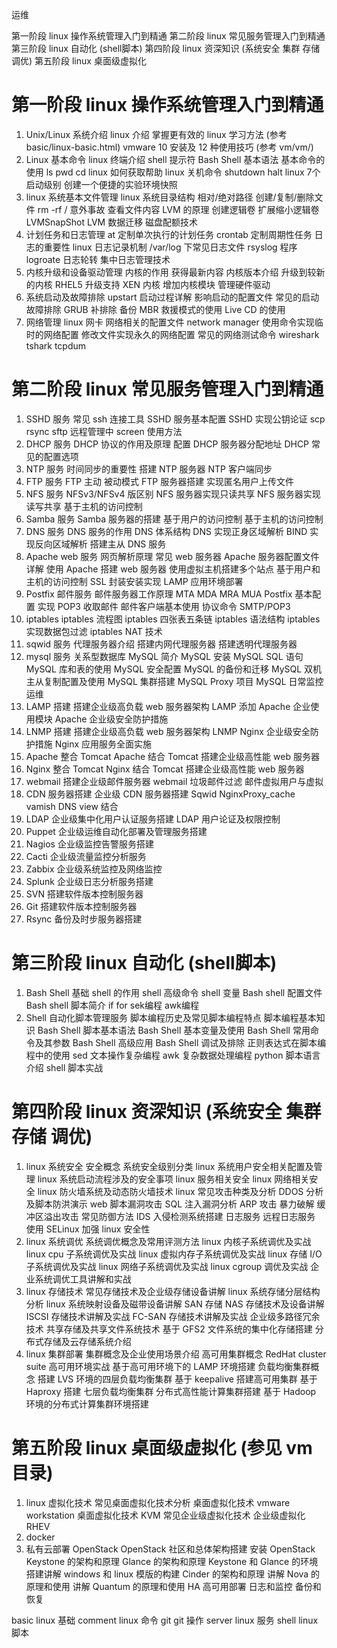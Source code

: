 运维

第一阶段 linux 操作系统管理入门到精通
第二阶段 linux 常见服务管理入门到精通
第三阶段 linux 自动化 (shell脚本)
第四阶段 linux 资深知识 (系统安全 集群 存储 调优)
第五阶段 linux 桌面级虚拟化

第一阶段 linux 操作系统管理入门到精通
===========================================================
1) Unix/Linux 系统介绍
   linux 介绍 掌握更有效的  linux 学习方法  (参考 basic/linux-basic.html)
   vmware 10 安装及 12 种使用技巧 (参考 vm/vm/)
2) Linux 基本命令
   linux 终端介绍  shell 提示符  Bash Shell 基本语法  基本命令的使用 ls pwd cd  linux 如何获取帮助  linux 关机命令  shutdown halt  linux 7个启动级别  创建一个便捷的实验环境快照
3) linux 系统基本文件管理
   linux 系统目录结构  相对/绝对路径  创建/复制/删除文件 rm -rf / 意外事故  查看文件内容  LVM 的原理  创建逻辑卷  扩展缩小逻辑卷  LVMSnapShot  LVM 数据迁移  磁盘配额技术
4) 计划任务和日志管理
   at 定制单次执行的计划任务  crontab 定制周期性任务  日志的重要性  linux 日志记录机制  /var/log 下常见日志文件  rsyslog 程序  logroate 日志轮转  集中日志管理技术
5) 内核升级和设备驱动管理
   内核的作用  获得最新内容  内核版本介绍  升级到较新的内核  RHEL5 升级支持 XEN 内核  增加内核模块  管理硬件驱动
6) 系统启动及故障排除
   upstart 启动过程详解  影响启动的配置文件  常见的启动故障排除  GRUB 补排除  备份 MBR  救援模式的使用  Live CD 的使用
7) 网络管理
   linux 网卡  网络相关的配置文件  network manager 使用命令实现临时的网络配置  修改文件实现永久的网络配置  常见的网络测试命令  wireshark  tshark  tcpdum

第二阶段 linux 常见服务管理入门到精通
===========================================================
1) SSHD  服务
   常见 ssh 连接工具  SSHD 服务基本配置   SSHD 实现公钥论证  scp rsync sftp  远程管理中 screen 使用方法
2) DHCP  服务
   DHCP 协议的作用及原理  配置 DHCP 服务器分配地址  DHCP 常见的配置选项
3) NTP   服务
   时间同步的重要性  搭建 NTP 服务器  NTP 客户端同步
4) FTP   服务
   FTP 主动 被动模式  FTP 服务器搭建  实现匿名用户上传文件
5) NFS   服务
   NFSv3/NFSv4 版区别  NFS 服务器实现只读共享  NFS 服务器实现读写共享  基于主机的访问控制
6) Samba 服务
   Samba 服务器的搭建  基于用户的访问控制  基于主机的访问控制
7) DNS   服务
   DNS 服务的作用  DNS 体系结构  DNS 实现正身区域解析  BIND 实现反向区域解析  搭建主从 DNS 服务
8) Apache web 服务
   网页解析原理  常见 web 服务器  Apache 服务器配置文件详解  使用 Apache 搭建 web 服务器  使用虚拟主机搭建多个站点  基于用户和主机的访问控制  SSL 封装安装实现  LAMP 应用环境部署
9) Postfix 邮件服务
   邮件服务器工作原理  MTA MDA MRA MUA  Postfix 基本配置  实现 POP3 收取邮件  邮件客户端基本使用  协议命令 SMTP/POP3
10) iptables
    iptables 流程图  iptables 四张表五条链  iptables 语法结构  iptables 实现数据包过滤  iptables NAT 技术
11) sqwid 服务
    代理服务器介绍  搭建内网代理服务器  搭建透明代理服务器
12) mysql 服务
    关系型数据库 MySQL 简介  MySQL 安装  MySQL SQL 语句  MySQL 库和表的使用  MySQL 安全配置  MySQL 的备份和迁移  MySQL 双机主从复制配置及使用  MySQL 集群搭建  MySQL Proxy 项目  MySQL 日常监控运维
13) LAMP 搭建  搭建企业级高负载 web 服务器架构 LAMP  添加 Apache 企业使用模块  Apache 企业级安全防护措施
14) LNMP 搭建  搭建企业级高负载 web 服务器架构 LNMP  Nginx 企业级安全防护措施  Nginx 应用服务全面实施
15) Apache 整合 Tomcat  Apache 结合 Tomcat 搭建企业级高性能 web 服务器
16) Nginx  整合 Tomcat  Nginx  结合 Tomcat 搭建企业级高性能 web 服务器 
17) webmail  搭建企业级邮件服务器 webmail  垃圾邮件过滤  邮件虚拟用户与虚拟
18) CDN 服务器搭建  企业级 CDN 服务器搭建  Sqwid  NginxProxy_cache  vamish  DNS view 结合
19) LDAP 企业级集中化用户认证服务搭建  LDAP 用户论证及权限控制
20) Puppet 企业级运维自动化部署及管理服务搭建
21) Nagios 企业级监控告警服务搭建
22) Cacti 企业级流量监控分析服务
23) Zabbix 企业级系统监控及网络监控
24) Splunk 企业级日志分析服务搭建
25) SVN 搭建软件版本控制服务器
26) Git 搭建软件版本控制服务器
27) Rsync 备份及时步服务器搭建


第三阶段 linux 自动化 (shell脚本)
===========================================================
1) Bash Shell 基础
   shell 的作用  shell 高级命令  shell 变量  Bash shell 配置文件  Bash shell 脚本简介  if for  sek编程  awk编程
2) Shell 自动化脚本管理服务
   脚本编程历史及常见脚本编程特点  脚本编程基本知识  Bash Shell 脚本基本语法  Bash Shell 基本变量及使用  Bash Shell 常用命令及其参数  Bash Shell 高级应用  Bash Shell 调试及排除  正则表达式在脚本编程中的使用  sed 文本操作复杂编程  awk 复杂数据处理编程  python 脚本语言介绍  shell 脚本实战

第四阶段 linux 资深知识 (系统安全 集群 存储 调优)
===========================================================
1) linux 系统安全
   安全概念  系统安全级别分类  linux 系统用户安全相关配置及管理  linux 系统启动流程涉及的安全事项  linux 服务相关安全  linux 网络相关安全  linux 防火墙系统及动态防火墙技术  linux 常见攻击种类及分析  DDOS 分析及脚本防洪演示  web 脚本漏洞攻击  SQL 注入漏洞分析  ARP 攻击  暴力破解  缓冲区溢出攻击  常见防御方法  IDS 入侵检测系统搭建  日志服务  远程日志服务  使用 SELinux 加强 linux 安全性
2) linux 系统调优
   系统调优概念及常用评测方法  linux 内核子系统调优及实战  linux cpu 子系统调优及实战  linux 虚拟内存子系统调优及实战  linux 存储 I/O 子系统调优及实战  linux 网络子系统调优及实战  linux cgroup 调优及实战  企业系统调优工具讲解和实战
3) linux 存储技术
   常见存储技术及企业级存储设备讲解  linux 系统存储分层结构分析  linux 系统映射设备及磁带设备讲解  SAN 存储  NAS 存储技术及设备讲解  ISCSI 存储技术讲解及实战  FC-SAN 存储技术讲解及实战  企业级多路径冗余技术  共享存储及共享文件系统技术  基于 GFS2 文件系统的集中化存储搭建  分布式存储及云存储系统介绍
4) linux 集群部署
   集群概念及企业使用场景介绍  高可用集群概念  RedHat cluster suite 高可用环境实战  基于高可用环境下的 LAMP 环境搭建  负载均衡集群概念  搭建 LVS 环境的四层负载均衡集群  基于 keepalive 搭建高可用集群  基于 Haproxy 搭建  七层负载均衡集群  分布式高性能计算集群搭建  基于 Hadoop 环境的分布式计算集群环境搭建

第五阶段 linux 桌面级虚拟化 (参见 vm 目录)
===========================================================
1) linux 虚拟化技术
   常见桌面虚拟化技术分析  桌面虚拟化技术 vmware workstation  桌面虚拟化技术 KVM   常见企业级虚拟化技术  企业级虚拟化 RHEV
2) docker
3) 私有云部署 OpenStack
   OpenStack 社区和总体架构搭建  安装 OpenStack  Keystone 的架构和原理  Glance 的架构和原理  Keystone 和 Glance 的环境搭建讲解  windows 和 linux 模版的构建  Cinder 的架构和原理  讲解 Nova 的原理和使用  讲解 Quantum 的原理和使用  HA 高可用部署  日志和监控  备份和恢复


basic   linux 基础
comment linux 命令
git     git 操作
server  linux 服务
shell   linux 脚本